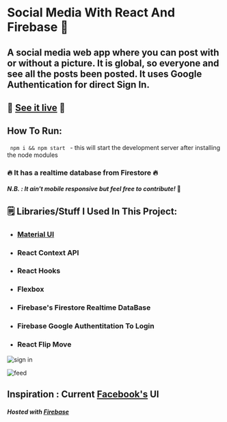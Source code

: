 # Social Media With React And Firebase 💬

## A social media web app where you can post with or without a picture. It is global, so everyone and see all the posts been posted. It uses Google Authentication for direct Sign In.

## 🤜 [See it live](https://social-media-af76e.firebaseapp.com/) 🤛

## How To Run:
<code> npm i && npm start </code> - this will start the development server after installing the node modules

### 🔥 It has a realtime database from Firestore 🔥

#### *N.B. : It ain't mobile responsive but feel free to contribute!* 🤙

## 🗒️ Libraries/Stuff I Used In This Project:

* ### [Material UI](https://material-ui.com/)
* ### React Context API 
* ### React Hooks
* ### Flexbox
* ### Firebase's Firestore Realtime DataBase
* ### Firebase Google Authentitation To Login
* ### React Flip Move


![sign in](https://user-images.githubusercontent.com/55017730/92309382-bb1aa180-efc2-11ea-99b7-357fbd85095a.png)


![feed](https://user-images.githubusercontent.com/55017730/92309470-66c3f180-efc3-11ea-8d65-27f45e13c2a5.png)

 
 
 ## Inspiration : Current [Facebook's](https://www.facebook.com/susnata01) UI
 
 #### *Hosted with [Firebase](https://firebase.google.com/)* 
